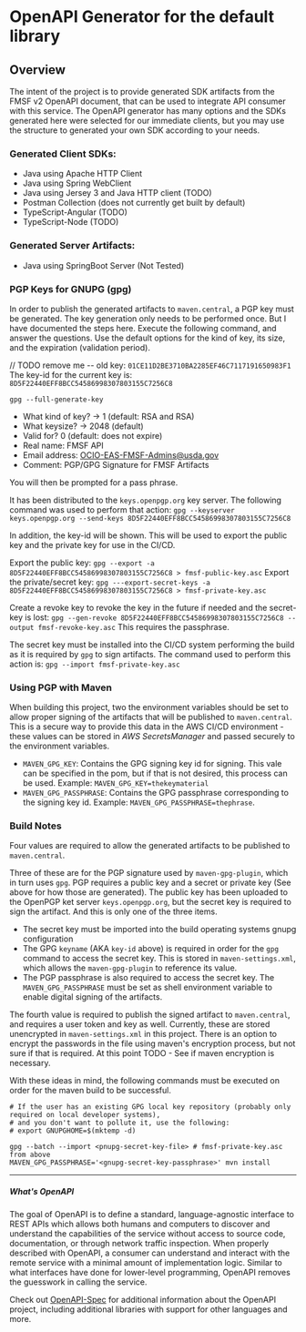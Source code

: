 # OpenAPI Generator for the default library

## Overview
The intent of the project is to provide generated SDK artifacts from the FMSF v2 OpenAPI document, that can be used to integrate API consumer with this service.
The OpenAPI generator has many options and the SDKs generated here were selected for our immediate clients, but you may use the structure to generated your own SDK according to your needs.

### Generated Client SDKs:
- Java using Apache HTTP Client
- Java using Spring WebClient
- Java using Jersey 3 and Java HTTP client (TODO)
- Postman Collection (does not currently get built by default)
- TypeScript-Angular (TODO)
- TypeScript-Node (TODO)

### Generated Server Artifacts:
- Java using SpringBoot Server (Not Tested)

### PGP Keys for GNUPG (gpg)
In order to publish the generated artifacts to `maven.central`, a PGP key must be generated. The key generation only needs to be
performed once. But I have documented the steps here. Execute the following command, and answer the questions. Use the default
options for the kind of key, its size, and the expiration (validation period).

// TODO remove me -- old key: `01CE11D2BE3710BA2285EF46C7117191650983F1`
The key-id for the current key is: `8D5F22440EFF8BCC54586998307803155C7256C8`

`gpg --full-generate-key`
- What kind of key? -> 1 (default: RSA and RSA)
- What keysize? -> 2048 (default)
- Valid for? 0 (default: does not expire)
- Real name: FMSF API
- Email address: OCIO-EAS-FMSF-Admins@usda.gov
- Comment: PGP/GPG Signature for FMSF Artifacts

You will then be prompted for a pass phrase.

It has been distributed to the `keys.openpgp.org` key server. The following command was used to perform that action:
`gpg --keyserver keys.openpgp.org --send-keys 8D5F22440EFF8BCC54586998307803155C7256C8`

In addition, the key-id will be shown. This will be used to export the public key and the private key for use in the CI/CD.

Export the public key: `gpg --export -a 8D5F22440EFF8BCC54586998307803155C7256C8 > fmsf-public-key.asc`
Export the private/secret key: `gpg ---export-secret-keys -a 8D5F22440EFF8BCC54586998307803155C7256C8 > fmsf-private-key.asc`

Create a revoke key to revoke the key in the future if needed and the secret-key is lost: `gpg --gen-revoke 8D5F22440EFF8BCC54586998307803155C7256C8 --output fmsf-revoke-key.asc`
This requires the passphrase.

The secret key must be installed into the CI/CD system performing the build as it is required by `gpg` to sign artifacts.
The command used to perform this action is: `gpg --import fmsf-private-key.asc`

### Using PGP with Maven
When building this project, two the environment variables should be set to allow proper signing of the artifacts that will
be published to `maven.central`. This is a secure way to provide this data in the AWS CI/CD environment - these values can be stored
in *AWS SecretsManager* and passed securely to the environment variables.
- `MAVEN_GPG_KEY`: Contains the GPG signing key id for signing. This vale can be specified in the pom, but if that is not desired, this process can be used. Example: `MAVEN_GPG_KEY=thekeymaterial`
- `MAVEN_GPG_PASSPHRASE`: Contains the GPG passphrase corresponding to the signing key id. Example:  `MAVEN_GPG_PASSPHRASE=thephrase`.

### Build Notes
Four values are required to allow the generated artifacts to be published to `maven.central`.

Three of these are for the PGP signature used by `maven-gpg-plugin`, which in turn uses `gpg`. PGP requires a public key and a secret or private key (See above for how those are generated).
The public key has been uploaded to the OpenPGP ket server `keys.openpgp.org`, but the secret key is required to sign the artifact. And this is only one of the three items.
* The secret key must be imported into the build operating systems gnupg configuration
* The GPG `keyname` (AKA `key-id` above) is required in order for the `gpg` command to access the secret key. This is stored in `maven-settings.xml`, which allows the `maven-gpg-plugin` to reference its value.
* The PGP passphrase is also required to access the secret key. The `MAVEN_GPG_PASSPHRASE` must be set as shell environment variable to enable digital signing of the artifacts.

The fourth value is required to publish the signed artifact to `maven.central`, and requires a user token and key as well. Currently, these are stored unencrypted in `maven-settings.xml` in this project.
There is an option to encrypt the passwords in the file using maven's encryption process, but not sure if that is required. At this point
TODO - See if maven encryption is necessary.

With these ideas in mind, the following commands must be executed on order for the maven build to be successful.
```shell
# If the user has an existing GPG local key repository (probably only required on local developer systems),
# and you don't want to pollute it, use the following:
# export GNUPGHOME=$(mktemp -d)

gpg --batch --import <pnupg-secret-key-file> # fmsf-private-key.asc from above
MAVEN_GPG_PASSPHRASE='<gnupg-secret-key-passphrase>' mvn install
```

------
##### What's OpenAPI
The goal of OpenAPI is to define a standard, language-agnostic interface to REST APIs which allows both humans and computers to discover and understand the capabilities of the service without access to source code, documentation, or through network traffic inspection.
When properly described with OpenAPI, a consumer can understand and interact with the remote service with a minimal amount of implementation logic.
Similar to what interfaces have done for lower-level programming, OpenAPI removes the guesswork in calling the service.

Check out [OpenAPI-Spec](https://github.com/OAI/OpenAPI-Specification) for additional information about the OpenAPI project, including additional libraries with support for other languages and more.

